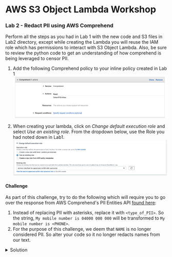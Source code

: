 # AWS S3 Object Lambda Workshop
### Lab 2 - Redact PII using AWS Comprehend

Perform all the steps as you had in Lab 1 with the new code and S3 files in Lab2 directory, except while creating the Lambda you will reuse the IAM role which has permissions to interact with S3 Object Lambda. Also, be sure to review the python code to get an understanding of how comprehend is being leveraged to censor PII. 

1. Add the following Comprehend policy to your inline policy created in Lab 1 
![image](./images/comprehend-policy.png)

2. When creating your lambda, click on _Change default execution role_ and select _Use an existing role_. From the dropdown below, use the Role you had noted down in Lab1. 
![image](./images/existing-role-lambda.png)


#### Challenge
As part of this challenge, try to do the following which will require you to go over the response from AWS Comprehend's PII Entities API [found here](https://docs.aws.amazon.com/comprehend/latest/dg/API_DetectPiiEntities.html):

1. Instead of replacing PII with asterisks, replace it with `<type_of_PII>`. So the string, `My mobile number is 04000 000 000` will be transformed to `My mobile number is <PHONE>`.
2. For the purpose of this challenge, we deem that `NAME` is no longer considered PII. So alter your code so it no longer redacts names from our text. 

<details><summary>Solution</summary>
<p>
```python
transformed_object = original_object.upper().replace(" ", "")
```
</p>
<p>
Using regex is also totally cool
</p>
</details>